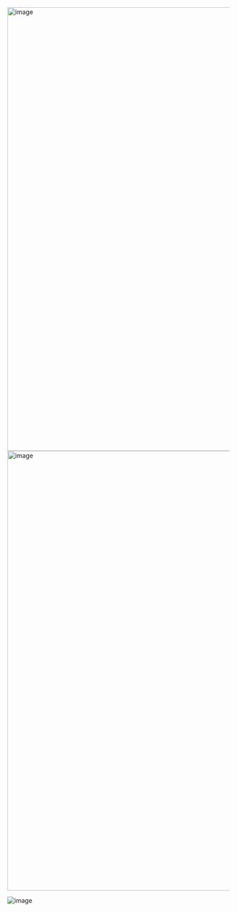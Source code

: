 <img width="1004" alt="image" src="https://github.com/user-attachments/assets/3170929c-e643-4ff0-8680-6ddeaff3126d" />

<img width="995" alt="image" src="https://github.com/user-attachments/assets/82b5fce1-6a83-4698-9379-a7c6cdd6feab" />


![image](https://github.com/user-attachments/assets/12de2f8f-d91c-44e8-9cc0-76b51e5096a3)

